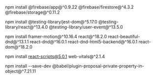 npm install @firebase/app@^0.9.22 @firebase/firestore@^4.3.2 @firebase/storage@^0.11.2

npm install @testing-library/jest-dom@^5.17.0 @testing-library/react@^13.4.0 @testing-library/user-event@^13.5.0

npm install framer-motion@^10.16.4 react@^18.2.0 react-beautiful-dnd@^13.1.1 react-dnd@^16.0.1 react-dnd-html5-backend@^16.0.1 react-dom@^18.2.0

npm install react-scripts@5.0.1 web-vitals@^2.1.4

npm install --save-dev @babel/plugin-proposal-private-property-in-object@^7.21.11
